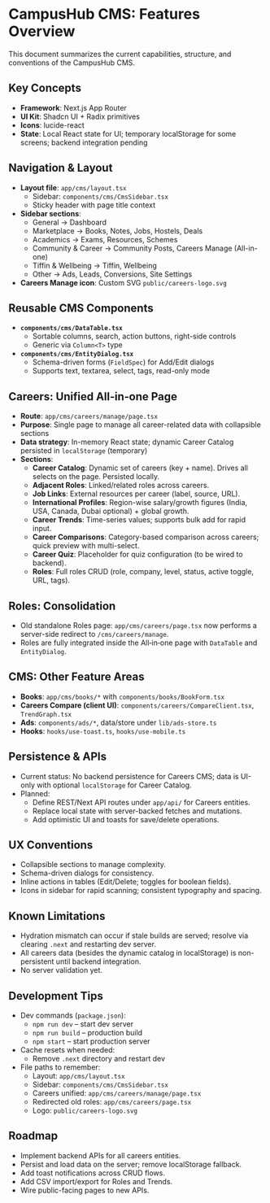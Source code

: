 # CampusHub CMS: Features Overview

This document summarizes the current capabilities, structure, and conventions of the CampusHub CMS.

## Key Concepts

- **Framework**: Next.js App Router
- **UI Kit**: Shadcn UI + Radix primitives
- **Icons**: lucide-react
- **State**: Local React state for UI; temporary localStorage for some screens; backend integration pending

## Navigation & Layout

- **Layout file**: `app/cms/layout.tsx`
  - Sidebar: `components/cms/CmsSidebar.tsx`
  - Sticky header with page title context
- **Sidebar sections**:
  - General → Dashboard
  - Marketplace → Books, Notes, Jobs, Hostels, Deals
  - Academics → Exams, Resources, Schemes
  - Community & Career → Community Posts, Careers Manage (All-in-one)
  - Tiffin & Wellbeing → Tiffin, Wellbeing
  - Other → Ads, Leads, Conversions, Site Settings
- **Careers Manage icon**: Custom SVG `public/careers-logo.svg`

## Reusable CMS Components

- **`components/cms/DataTable.tsx`**
  - Sortable columns, search, action buttons, right-side controls
  - Generic via `Column<T>` type
- **`components/cms/EntityDialog.tsx`**
  - Schema-driven forms (`FieldSpec`) for Add/Edit dialogs
  - Supports text, textarea, select, tags, read-only mode

## Careers: Unified All‑in‑one Page

- **Route**: `app/cms/careers/manage/page.tsx`
- **Purpose**: Single page to manage all career-related data with collapsible sections
- **Data strategy**: In-memory React state; dynamic Career Catalog persisted in `localStorage` (temporary)
- **Sections**:
  - **Career Catalog**: Dynamic set of careers (key + name). Drives all selects on the page. Persisted locally.
  - **Adjacent Roles**: Linked/related roles across careers.
  - **Job Links**: External resources per career (label, source, URL).
  - **International Profiles**: Region-wise salary/growth figures (India, USA, Canada, Dubai optional) + global growth.
  - **Career Trends**: Time-series values; supports bulk add for rapid input.
  - **Career Comparisons**: Category-based comparison across careers; quick preview with multi-select.
  - **Career Quiz**: Placeholder for quiz configuration (to be wired to backend).
  - **Roles**: Full roles CRUD (role, company, level, status, active toggle, URL, tags).

## Roles: Consolidation

- Old standalone Roles page: `app/cms/careers/page.tsx` now performs a server-side redirect to `/cms/careers/manage`.
- Roles are fully integrated inside the All‑in‑one page with `DataTable` and `EntityDialog`.

## CMS: Other Feature Areas

- **Books**: `app/cms/books/*` with `components/books/BookForm.tsx`
- **Careers Compare (client UI)**: `components/careers/CompareClient.tsx`, `TrendGraph.tsx`
- **Ads**: `components/ads/*`, data/store under `lib/ads-store.ts`
- **Hooks**: `hooks/use-toast.ts`, `hooks/use-mobile.ts`

## Persistence & APIs

- Current status: No backend persistence for Careers CMS; data is UI-only with optional `localStorage` for Career Catalog.
- Planned:
  - Define REST/Next API routes under `app/api/` for Careers entities.
  - Replace local state with server-backed fetches and mutations.
  - Add optimistic UI and toasts for save/delete operations.

## UX Conventions

- Collapsible sections to manage complexity.
- Schema-driven dialogs for consistency.
- Inline actions in tables (Edit/Delete; toggles for boolean fields).
- Icons in sidebar for rapid scanning; consistent typography and spacing.

## Known Limitations

- Hydration mismatch can occur if stale builds are served; resolve via clearing `.next` and restarting dev server.
- All careers data (besides the dynamic catalog in localStorage) is non-persistent until backend integration.
- No server validation yet.

## Development Tips

- Dev commands (`package.json`):
  - `npm run dev` – start dev server
  - `npm run build` – production build
  - `npm start` – start production server
- Cache resets when needed:
  - Remove `.next` directory and restart dev
- File paths to remember:
  - Layout: `app/cms/layout.tsx`
  - Sidebar: `components/cms/CmsSidebar.tsx`
  - Careers unified: `app/cms/careers/manage/page.tsx`
  - Redirected old roles: `app/cms/careers/page.tsx`
  - Logo: `public/careers-logo.svg`

## Roadmap

- Implement backend APIs for all careers entities.
- Persist and load data on the server; remove localStorage fallback.
- Add toast notifications across CRUD flows.
- Add CSV import/export for Roles and Trends.
- Wire public-facing pages to new APIs.
